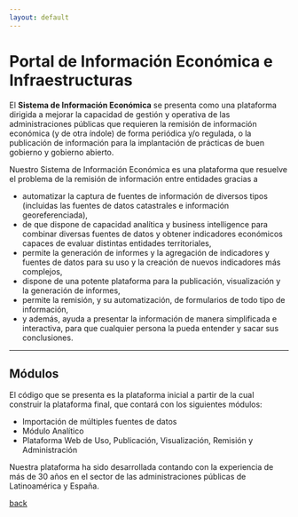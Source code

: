 ```yaml
---
layout: default
---
```


# [](#header-PIEI)Portal de Información Económica e Infraestructuras
El **Sistema de Información Económica** se presenta como una plataforma dirigida a mejorar la capacidad de gestión y operativa de las administraciones públicas que requieren la remisión de información económica (y de otra índole) de forma periódica y/o regulada, o la publicación de información para la implantación de prácticas de buen gobierno y  gobierno abierto. 

Nuestro Sistema de Información Económica es una plataforma que resuelve el problema de la remisión de información entre entidades gracias a 
* automatizar la captura de fuentes de información de diversos tipos (incluidas las fuentes de datos catastrales e información georeferenciada), 
* de que dispone de capacidad analítica y business intelligence para combinar diversas fuentes de datos y obtener indicadores económicos capaces de evaluar distintas entidades territoriales, 
 * permite la generación de informes y la agregación de indicadores y fuentes de datos para su uso y la creación de nuevos indicadores más complejos, 
 * dispone de una potente plataforma para la publicación, visualización y la generación de informes, 
 * permite la remisión, y su automatización, de formularios de todo tipo de información, 
 * y además, ayuda a presentar la información de manera simplificada e interactiva, para que cualquier persona la pueda entender y sacar sus conclusiones.
 

* * *

## [](#header-Módulos)Módulos
El código que se presenta es la plataforma inicial a partir de la cual construir la plataforma final, que contará con los siguientes módulos:

 * Importación de múltiples fuentes de datos
 * Módulo Analítico
 * Plataforma Web de Uso, Publicación, Visualización, Remisión y Administración


Nuestra plataforma ha sido desarrollada contando con la experiencia de más de 30 años en el sector de las administraciones públicas de Latinoamérica y España.





[back](./)
